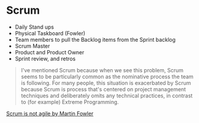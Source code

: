 # Scrum
- Daily Stand ups
- Physical Taskboard (Fowler)
- Team members to pull the Backlog items from the Sprint backlog
- Scrum Master
- Product and Product Owner
- Sprint review, and retros


> I've mentioned Scrum because when we see this problem, 
Scrum seems to be particularly common as the nominative process the team is following. 
For many people, this situation is exacerbated by Scrum because Scrum is process that's centered on project management 
techniques and deliberately omits any technical practices, in contrast to (for example) Extreme Programming.

[Scrum is not agile by Martin Fowler](https://www.martinfowler.com/bliki/FlaccidScrum.html)
